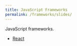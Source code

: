 ```yaml
---
title: JavaScript Frameworks
permalink: /frameworks/slides/
---
```


JavaScript frameworks.

* [React](/frameworks/react/slides/)